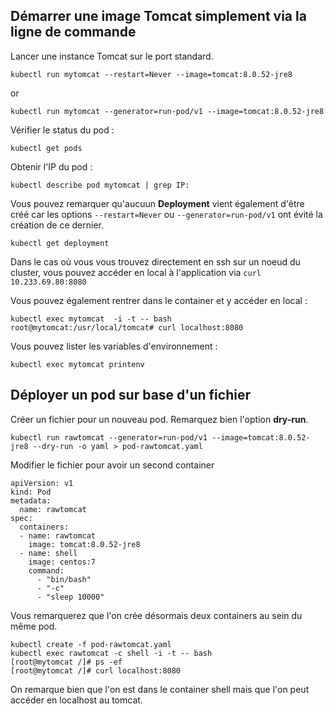 ## Démarrer une image Tomcat simplement via la ligne de commande

Lancer une instance Tomcat sur le port standard.

```
kubectl run mytomcat --restart=Never --image=tomcat:8.0.52-jre8
```

or 

```
kubectl run mytomcat --generator=run-pod/v1 --image=tomcat:8.0.52-jre8
```

Vérifier le status du pod :

`kubectl get pods`

Obtenir l'IP du pod :

`kubectl describe pod mytomcat | grep IP:`

Vous pouvez remarquer qu'aucuun **Deployment** vient également d'être créé car les options `--restart=Never` ou `--generator=run-pod/v1` ont évité la création de ce dernier.

`kubectl get deployment`

Dans le cas où vous vous trouvez directement en ssh sur un noeud du cluster,  vous pouvez accéder en local à l'application via 
`curl 10.233.69.80:8080`

Vous pouvez également rentrer dans le container et y accéder en local :

```
kubectl exec mytomcat  -i -t -- bash
root@mytomcat:/usr/local/tomcat# curl localhost:8080
```

Vous pouvez lister les variables d'environnement :

`kubectl exec mytomcat printenv`

## Déployer un pod sur base d'un fichier 

Créer un fichier pour un nouveau pod.
Remarquez bien l'option **dry-run**.

```
kubectl run rawtomcat --generator=run-pod/v1 --image=tomcat:8.0.52-jre8 --dry-run -o yaml > pod-rawtomcat.yaml
```

Modifier le fichier pour avoir un second container

```
apiVersion: v1
kind: Pod
metadata:
  name: rawtomcat
spec:
  containers:
  - name: rawtomcat
    image: tomcat:8.0.52-jre8
  - name: shell
    image: centos:7
    command:
      - "bin/bash"
      - "-c"
      - "sleep 10000"
```

Vous remarquerez que l'on crée désormais deux containers au sein du même pod.

```
kubectl create -f pod-rawtomcat.yaml
kubectl exec rawtomcat -c shell -i -t -- bash
[root@mytomcat /]# ps -ef
[root@mytomcat /]# curl localhost:8080
```

On remarque bien que l'on est dans le container shell mais que l'on peut accéder en localhost au tomcat.






